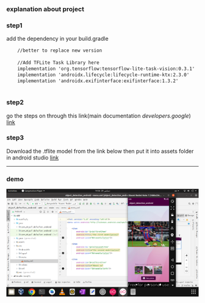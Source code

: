 ### explanation about project


### step1
add the dependency in your build.gradle


```
    //better to replace new version

    //Add TFLite Task Library here
    implementation 'org.tensorflow:tensorflow-lite-task-vision:0.3.1'
    implementation 'androidx.lifecycle:lifecycle-runtime-ktx:2.3.0'
    implementation 'androidx.exifinterface:exifinterface:1.3.2'
 
```


### step2

go the steps on through this link(main documentation *developers.google*)
[link](https://developers.google.com/codelabs/tflite-object-detection-android#0)


### step3

Download the .tflite model from the link below then put it into assets folder in android studio
[link](https://tfhub.dev/tensorflow/lite-model/efficientdet/lite2/detection/metadata/1)

---------------------------------------------------------------------------------------
### demo

![banner](https://raw.githubusercontent.com/mehdisahraeei/object_detection_android/master/demo.png)
